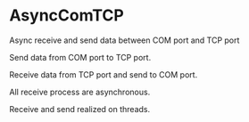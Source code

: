 # AsyncComTCP
Async receive and send data between COM port and TCP port

Send data from COM port to TCP port.

Receive data from TCP port and send to COM port.

All receive process are asynchronous.

Receive and send realized on threads.
